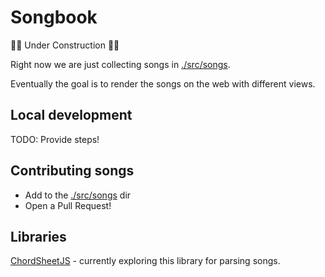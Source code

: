 # Songbook

👷🚧 Under Construction 🚧👷

Right now we are just collecting songs in [./src/songs](./src/songs).

Eventually the goal is to render the songs on the web with different views.

## Local development

TODO: Provide steps!

## Contributing songs

- Add to the [./src/songs](./src/songs) dir
- Open a Pull Request!

## Libraries

[ChordSheetJS](https://github.com/martijnversluis/ChordSheetJS) - currently
exploring this library for parsing songs.
